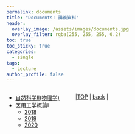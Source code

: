 ```yaml
---
permalink: documents
title: "Documents: 講義資料"
header:
  overlay_image: /assets/images/documents.jpg
  overlay_filter: rgba(255, 255, 255, 0.2)
toc: true
toc_sticky: true
categories:
  - single
tags:
  - Lecture
author_profile: false
---
```


<div class="row">

<div class="medium-12  columns" markdown="1">

* [自然科学Ⅱ(物理学)](physics)  
* 医用工学概論Ⅰ  
  * [2018](me2018)  
  * [2019](me2019)  
  * [2020](me2020)  
  
---
  
|[TOP](/) | <a href="javascript:history.back()">back</a> |
